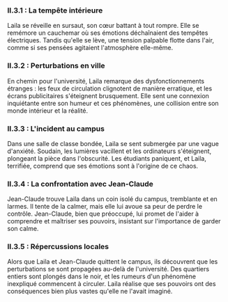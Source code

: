 ### II.3.1 : La tempête intérieure

Laila se réveille en sursaut, son cœur battant à tout rompre. Elle se remémore un cauchemar où ses émotions déchaînaient des tempêtes électriques. Tandis qu'elle se lève, une tension palpable flotte dans l'air, comme si ses pensées agitaient l'atmosphère elle-même.

### II.3.2 : Perturbations en ville

En chemin pour l'université, Laila remarque des dysfonctionnements étranges : les feux de circulation clignotent de manière erratique, et les écrans publicitaires s'éteignent brusquement. Elle sent une connexion inquiétante entre son humeur et ces phénomènes, une collision entre son monde intérieur et la réalité.

### II.3.3 : L'incident au campus

Dans une salle de classe bondée, Laila se sent submergée par une vague d'anxiété. Soudain, les lumières vacillent et les ordinateurs s'éteignent, plongeant la pièce dans l'obscurité. Les étudiants paniquent, et Laila, terrifiée, comprend que ses émotions sont à l'origine de ce chaos.

### II.3.4 : La confrontation avec Jean-Claude

Jean-Claude trouve Laila dans un coin isolé du campus, tremblante et en larmes. Il tente de la calmer, mais elle lui avoue sa peur de perdre le contrôle. Jean-Claude, bien que préoccupé, lui promet de l'aider à comprendre et maîtriser ses pouvoirs, insistant sur l'importance de garder son calme.

### II.3.5 : Répercussions locales

Alors que Laila et Jean-Claude quittent le campus, ils découvrent que les perturbations se sont propagées au-delà de l'université. Des quartiers entiers sont plongés dans le noir, et les rumeurs d'un phénomène inexpliqué commencent à circuler. Laila réalise que ses pouvoirs ont des conséquences bien plus vastes qu'elle ne l'avait imaginé.